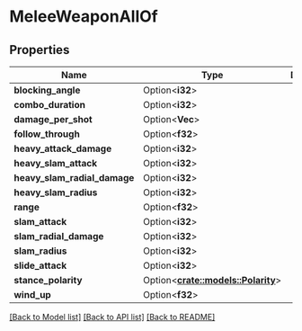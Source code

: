# MeleeWeaponAllOf

## Properties

Name | Type | Description | Notes
------------ | ------------- | ------------- | -------------
**blocking_angle** | Option<**i32**> |  | [optional]
**combo_duration** | Option<**i32**> |  | [optional]
**damage_per_shot** | Option<**Vec<f32>**> |  | [optional]
**follow_through** | Option<**f32**> |  | [optional]
**heavy_attack_damage** | Option<**i32**> |  | [optional]
**heavy_slam_attack** | Option<**i32**> |  | [optional]
**heavy_slam_radial_damage** | Option<**i32**> |  | [optional]
**heavy_slam_radius** | Option<**i32**> |  | [optional]
**range** | Option<**f32**> |  | [optional]
**slam_attack** | Option<**i32**> |  | [optional]
**slam_radial_damage** | Option<**i32**> |  | [optional]
**slam_radius** | Option<**i32**> |  | [optional]
**slide_attack** | Option<**i32**> |  | [optional]
**stance_polarity** | Option<[**crate::models::Polarity**](polarity.md)> |  | [optional]
**wind_up** | Option<**f32**> |  | [optional]

[[Back to Model list]](../README.md#documentation-for-models) [[Back to API list]](../README.md#documentation-for-api-endpoints) [[Back to README]](../README.md)


